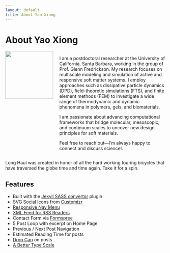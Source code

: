 ```yaml
---
layout: default
title: About Yao Xiong
---
```


<div class="post">
	<h1 class="pageTitle">About Yao Xiong</h1>
	<div style="display: flex; align-items: flex-start;">
		<img src="{{ '/assets/img/Yao Xiong_headshot_Transp.jpg' | relative_url }}" alt="" style="width:150px; height:auto; margin-right:20px;">
		<div>
			<p class="intro">I am a postdoctoral researcher at the University of California, Santa Barbara, working in the group of Prof. Glenn Fredrickson. My research focuses on multiscale modeling and simulation of active and responsive soft matter systems. I employ approaches such as dissipative particle dynamics (DPD), field-theoretic simulations (FTS), and finite element methods (FEM) to investigate a wide range of thermodynamic and dynamic phenomena in polymers, gels, and biomaterials.

I am passionate about advancing computational frameworks that bridge molecular, mesoscopic, and continuum scales to uncover new design principles for soft materials.

Feel free to reach out—I’m always happy to connect and discuss science!.</p>
		</div>
	</div>
	<p>Long Haul was created in honor of all the hard working touring bicycles that have traversed the globe time and time again. Take it for a spin.</p>
	<h2>Features</h2>
	<ul>
		<li>Built with the <a href="https://github.com/jekyll/jekyll-sass-converter">Jekyll SASS convertor</a> plugin</li>
  		<li>SVG Social Icons from <a href="http://customizr.net/icons/">Customizr</a></li>
  		<li><a href="http://responsive-nav.com/">Responsive Nav Menu</a></li>
  		<li><a href="https://github.com/snaptortoise/jekyll-rss-feeds">XML Feed for RSS Readers</a></li>
  		<li>Contact Form via <a href="http://formspree.io/">Formspree</a></li>
      <li>5 Post Loop with excerpt on Home Page</li>
  		<li>Previous / Next Post Navigation</li>
      <li>Estimated Reading Time for posts</li>
  		<li><a href="https://github.com/adobe-webplatform/dropcap.js">Drop Cap</a> on posts</li>
  		<li><a href="http://typecast.com/blog/a-more-modern-scale-for-web-typography">A Better Type Scale</a></li>
  	</ul>
</div>
